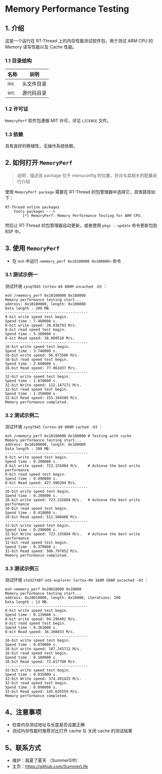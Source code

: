 # Memory Performance Testing

## 1. 介绍

这是一个运行在 RT-Thread 上的内存性能测试软件包，用于测试 ARM CPU 的 Memory 读写性能以及 Cache 性能。

### 1.1 目录结构

| 名称 | 说明 |
| ---- | ---- |
| inc  | 头文件目录 |
| src  | 源代码目录 |

### 1.2 许可证

`MemoryPerf` 软件包遵循 MIT 许可，详见 `LICENSE` 文件。

### 1.3 依赖

具有良好的移植性，无操作系统依赖。

## 2. 如何打开 `MemoryPerf`

> 说明：描述该 package 位于 menuconfig 的位置，并对与其相关的配置进行介绍

使用 `MemoryPerf package` 需要在 RT-Thread 的包管理器中选择它，具体路径如下：

```
RT-Thread online packages
    tools packages --->
        [*] MemoryPerf: Memory Performance Testing for ARM CPU.
```

然后让 RT-Thread 的包管理器自动更新，或者使用 `pkgs --update` 命令更新包到 BSP 中。

## 3. 使用 `MemoryPerf`

- 在 `msh` 中运行  `<memory_perf 0x10100000 0x100000>` 命令

### 3.1 测试示例一

测试环境 `zynq7045 Cortex-A9 800M uncached -O3` ：

```shell
msh />memory_perf 0x10100000 0x100000
Memory performance testing start...
address: 0x10100000, length: 0x100000
Data length : 209 MB.
--------------------------------------
8-bit write speed test begin.
Spend time : 7.480000 s.
8-bit write speed: 28.036793 M/s.
8-bit read speed test begin.
Spend time : 5.380000 s.
8-bit Read speed: 38.980518 M/s.
--------------------------------------
16-bit write speed test begin.
Spend time : 3.740000 s.
16-bit write speed: 56.073586 M/s.
16-bit read speed test begin.
Spend time : 2.690000 s.
16-bit Read speed: 77.961037 M/s.
--------------------------------------
32-bit write speed test begin.
Spend time : 1.870000 s.
32-bit Write speed: 112.147171 M/s.
32-bit read speed test begin.
Spend time : 1.350000 s.
32-bit Read speed: 155.344589 M/s.
Memory performance completed.
```

### 3.2 测试示例二

测试环境  `zynq7045 Cortex-A9 800M cached -O3` ：

```shell
msh />memory_perf 0x10100000 0x100000 # Testing with cache
Memory performance testing start...
address: 0x10100000, length: 0x100000
Data length : 209 MB.
--------------------------------------
8-bit write speed test begin.
Spend time : 0.290000 s.
8-bit write speed: 723.155884 M/s.    # Achieve the best write performance
8-bit read speed test begin.
Spend time : 0.490000 s.
8-bit Read speed: 427.990204 M/s.
--------------------------------------
16-bit write speed test begin.
Spend time : 0.290000 s.
16-bit write speed: 723.155884 M/s.   # Achieve the best write performance
16-bit read speed test begin.
Spend time : 0.410000 s.
16-bit Read speed: 511.500488 M/s.
--------------------------------------
32-bit write speed test begin.
Spend time : 0.290000 s.
32-bit Write speed: 723.155884 M/s.   # Achieve the best write performance
32-bit read speed test begin.
Spend time : 0.370000 s.
32-bit Read speed: 566.797852 M/s.
Memory performance completed.
```

### 3.3 测试示例三

测试环境  `stm32f407-atk-explorer Cortex-M4 168M SRAM uncached -O3` ：

```shell
msh >memory_perf 0x20010000 0x10000
Memory performance testing start...
address: 0x20010000, length: 0x10000, iterations: 200
Data length : 13 MB.
--------------------------------------
8-bit write speed test begin.
Spend time : 0.139000 s.
8-bit write speed: 94.296402 M/s.
8-bit read speed test begin.
Spend time : 0.361000 s.
8-bit Read speed: 36.308033 M/s.
--------------------------------------
16-bit write speed test begin.
Spend time : 0.070000 s.
16-bit write speed: 187.245712 M/s.
16-bit read speed test begin.
Spend time : 0.180000 s.
16-bit Read speed: 72.817780 M/s.
--------------------------------------
32-bit write speed test begin.
Spend time : 0.035000 s.
32-bit Write speed: 374.491425 M/s.
32-bit read speed test begin.
Spend time : 0.090000 s.
32-bit Read speed: 145.635559 M/s.
Memory performance completed.

```

## 4、注意事项

- 检查内存测试地址与长度是否设置正确
- 测试内存性能时推荐对比打开 cache 与 关闭 cache 的测试结果

## 5、联系方式

* 维护：我夏了夏天 （SummerGift）
* 主页：https://github.com/SummerLife
